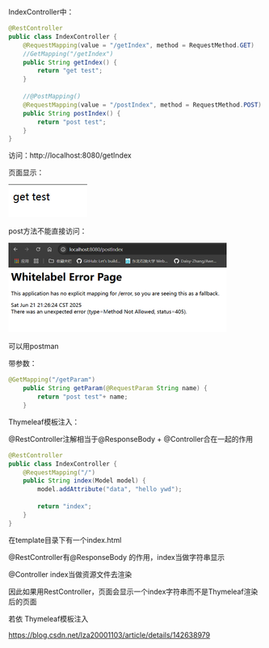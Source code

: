 IndexController中：

```java
@RestController
public class IndexController {
    @RequestMapping(value = "/getIndex", method = RequestMethod.GET)
    //GetMapping("/getIndex")
    public String getIndex() {
        return "get test";
    }
	
    //@PostMapping()
    @RequestMapping(value = "/postIndex", method = RequestMethod.POST)
    public String postIndex() {
        return "post test";
    }
}
```

访问：http://localhost:8080/getIndex

页面显示：

![image-20250621212611376](assets/image-20250621212611376.png)

post方法不能直接访问：

<img src="assets/image-20250621212640051.png" alt="image-20250621212640051" style="zoom:50%;" />

可以用postman



带参数：

```java
@GetMapping("/getParam")
    public String getParam(@RequestParam String name) {
        return "post test"+ name;
    }
```



Thymeleaf模板注入：

@RestController注解相当于@ResponseBody + @Controller合在一起的作用

```java
@RestController
public class IndexController {
    @RequestMapping("/")
    public String index(Model model) {
        model.addAttribute("data", "hello ywd");
        
        return "index";
    }
}
```

在template目录下有一个index.html



@RestController有@ResponseBody 的作用，index当做字符串显示

@Controller index当做资源文件去渲染

因此如果用RestController，页面会显示一个index字符串而不是Thymeleaf渲染后的页面



若依 Thymeleaf模板注入

https://blog.csdn.net/lza20001103/article/details/142638979